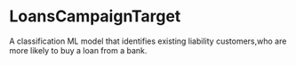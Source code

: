 # LoansCampaignTarget
A classification ML model that identifies existing liability customers,who are more likely to buy a loan from a bank.
